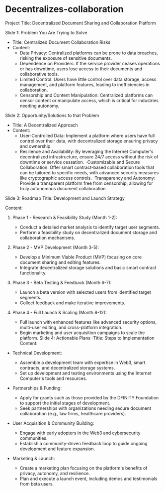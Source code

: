 ﻿# Decentralizes-collaboration
 Project Title: 
Decentralized Document Sharing and Collaboration Platform


Slide 1: Problem You Are Trying to Solve
- Title:
 Centralized Document Collaboration Risks
- Content:
  - Data Privacy:
Centralized platforms can be prone to data breaches, risking the exposure of sensitive documents.
  - Dependence on Providers:
 If the service provider ceases operations or has downtime, users lose access to their documents and collaborative tools.
  - Limited Control:
Users have little control over data storage, access management, and platform features, leading to inefficiencies in collaboration.
  - Censorship and Content Manipulation:
 Centralized platforms can censor content or manipulate access, which is critical for industries needing autonomy.

Slide 2: Opportunity/Solutions to that Problem
- Title:
 A Decentralized Approach
- Content:
  - User-Controlled Data:
 Implement a platform where users have full control over their data, with decentralized storage ensuring privacy and ownership.
  - Resilience and Availability:
 By leveraging the Internet Computer's decentralized infrastructure, ensure 24/7 access without the risk of downtime or service cessation.
  -Customizable and Secure Collaboration:
 Offer smart contract-based collaboration tools that can be tailored to specific needs, with advanced security measures like cryptographic access controls.
  -Transparency and Autonomy:
 Provide a transparent platform free from censorship, allowing for truly autonomous document collaboration.

Slide 3: Roadmap
Title:
 Development and Launch Strategy

Content:
  1. Phase 1 - Research & Feasibility Study (Month 1-2):
     - Conduct a detailed market analysis to identify target user segments.
     - Perform a feasibility study on decentralized document storage and collaboration mechanisms.
  
  2. Phase 2 - MVP Development (Month 3-5):
     - Develop a Minimum Viable Product (MVP) focusing on core document sharing and editing features.
     - Integrate decentralized storage solutions and basic smart contract functionality.
  
  3. Phase 3 - Beta Testing & Feedback (Month 6-7):
     - Launch a beta version with selected users from identified target segments.
     - Collect feedback and make iterative improvements.
  
  4. Phase 4 - Full Launch & Scaling (Month 8-12):
     - Full launch with enhanced features like advanced security options, multi-user editing, and cross-platform integration.
     - Begin marketing and user acquisition campaigns to scale the platform.
Slide 4: Actionable Plans
-Title:
 Steps to Implementation
    Content:
  - Technical Development:
    - Assemble a development team with expertise in Web3, smart contracts, and decentralized storage systems.
    - Set up development and testing environments using the Internet Computer's tools and resources.
  
  - Partnerships & Funding:
    - Apply for grants such as those provided by the DFINITY Foundation to support the initial stages of development.
    - Seek partnerships with organizations needing secure document collaboration (e.g., law firms, healthcare providers).
  
  - User Acquisition & Community Building:
    - Engage with early adopters in the Web3 and cybersecurity communities.
    - Establish a community-driven feedback loop to guide ongoing development and feature expansion.
  
  - Marketing & Launch:
    - Create a marketing plan focusing on the platform's benefits of privacy, autonomy, and resilience.
    - Plan and execute a launch event, including demos and testimonials from beta users.
